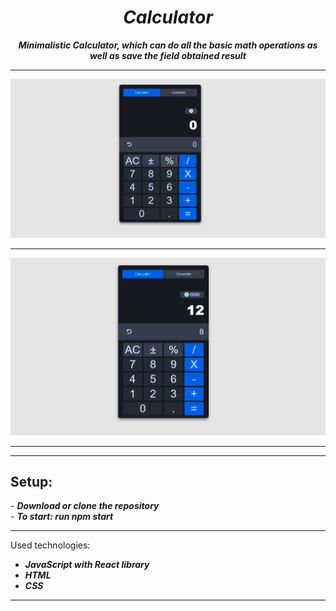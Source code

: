 <h1 align="center"><i>Calculator</i></h1>

**_<p align="center">Minimalistic Calculator, which can do all the basic math operations as well as save the field obtained result</p>_**

<hr/>

<p align="center">
    <div>
    <img src="./pictures/initial.jpg"/>
    <hr/>
    <img src="./pictures/some-operations.jpg"/>
    <hr/>
<p>

<hr/>
<h2>Setup:</h2>
- <i><b>Download or clone the repository</b></i><br>
- <i><b>To start: run npm start</b></i>
<hr/>


Used technologies:

- <i><b>JavaScript with React library</b></i>
- <i><b>HTML</b></i>
- <i><b>CSS</b></i>

<hr/>